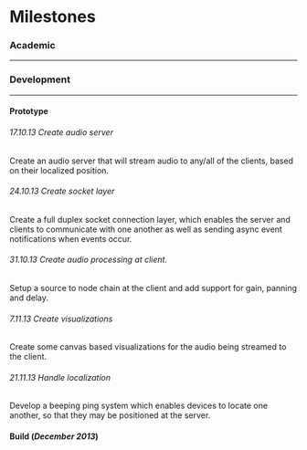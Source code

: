 
Milestones
==========

### Academic
***

### Development
***
#### Prototype
###### _17.10.13_ Create audio server
Create an audio server that will stream audio to any/all of the clients, based on their localized position. 

###### _24.10.13_ Create socket layer
Create a full duplex socket connection layer, which enables the server and clients to communicate with one another as well
as sending async event notifications when events occur.

###### _31.10.13_ Create audio processing at client.
Setup a source to node chain at the client and add support for gain, panning and delay.

###### _7.11.13_  Create visualizations
Create some canvas based visualizations for the audio being streamed to the client.

###### _21.11.13_ Handle localization
Develop a beeping ping system which enables devices to locate one another, so that they may be positioned at the server.

#### Build (_December 2013_)
